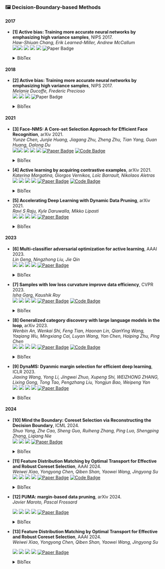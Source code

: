 ### 🖼️ Decision-Boundary-based Methods

#### 2017

- **[1] Active bias: Training more accurate neural networks by emphasizing high variance samples**, NIPS 2017.  
  *Haw-Shiuan Chang, Erik Learned-Miller, Andrew McCallum*   
  ![](https://img.shields.io/badge/iCaRL-blue)![](https://img.shields.io/badge/Active_bias-blue) ![](https://img.shields.io/badge/Active_Learning-green)  ![](https://img.shields.io/badge/Decision_Boundary-red) ![](https://img.shields.io/badge/Dataset_Pruning-orange)
  <img src="https://img.shields.io/badge/NeurlPS-Paper-%23D2691E" alt="Paper Badge">
  
    <details> <summary>BibTex</summary>
  
    ```bibtex
    @inproceedings{rebuffi2001incremental,
    title={Incremental classifier and representation learning},
    author={Rebuffi, Sylvestre-Alvise and Kolesnikov, Alexander and Sperl, Georg and Lampert, Christoph H and others},
    booktitle={Conference on Computer Vision and Pattern Recognition (CVPR)},
    pages={5533--5542},
    year={2001}
    }
    ```
  
    </details> 

#### 2018

- **[2] Active bias: Training more accurate neural networks by emphasizing high variance samples**, NIPS 2017.  
  *Melanie Ducoffe, Frederic Precioso*   
  ![](https://img.shields.io/badge/Active_Learning-green)  ![](https://img.shields.io/badge/Decision_Boundary-red) ![](https://img.shields.io/badge/Dataset_Pruning-orange)
  <img src="https://img.shields.io/badge/NeurlPS-Paper-%23D2691E" alt="Paper Badge">

    <details> <summary>BibTex</summary>


    ```bibtex
  @article{ducoffe2018adversarial,
    title={Adversarial active learning for deep networks: a margin based approach},
    author={Ducoffe, Melanie and Precioso, Frederic},
    journal={arXiv preprint arXiv:1802.09841},
    year={2018}
  }
    ```

    </details> 

#### 2021

- **[3] Face-NMS: A Core-set Selection Approach for Efficient Face Recognition**, arXiv 2021.   
  *Yunze Chen, Junjie Huang, Jiagang Zhu, Zheng Zhu, Tian Yang, Guan Huang, Dalong Du*   
  ![](https://img.shields.io/badge/Active_Learning-green)![](https://img.shields.io/badge/Face_NMS-blue) ![](https://img.shields.io/badge/Face_Recognition-green)  ![](https://img.shields.io/badge/Decision_Boundary-red) ![](https://img.shields.io/badge/Dataset_Pruning-orange)
  <a href="https://proceedings.neurips.cc/paper_files/paper/2023/file/749252feedd44f7f10d47ec1d674a2f8-Paper-Conference.pdf"><img src="https://img.shields.io/badge/arXiv-Paper-%23D2691E?logo=arXiv" alt="Paper Badge"></a>
  <a href="https://github.com/HuangJunJie2017/Face-NMS"><img src="https://img.shields.io/badge/GitHub-Code-brightgreen?logo=github" alt="Code Badge"></a>

    <details> <summary>BibTex</summary>


    ```bibtex
  @article{chen2021face,
    title={Face-NMS: A Core-set Selection Approach for Efficient Face Recognition},
    author={Chen, Yunze and Huang, Junjie and Zhu, Jiagang and Zhu, Zheng and Yang, Tian and Huang, Guan and Du, Dalong},
    journal={arXiv preprint arXiv:2109.04698},
    year={2021}
  }
    ```

    </details> 

- **[4] Active learning by acquiring contrastive examples**, arXiv 2021.   
  *Katerina Margatina, Giorgos Vernikos, Loïc Barrault, Nikolaos Aletras*   
  ![](https://img.shields.io/badge/CAL-blue) ![](https://img.shields.io/badge/Active_Learning-green)  ![](https://img.shields.io/badge/Decision_Boundary-red) ![](https://img.shields.io/badge/Dataset_Pruning-orange)
  <a href="https://proceedings.neurips.cc/paper_files/paper/2023/file/749252feedd44f7f10d47ec1d674a2f8-Paper-Conference.pdf"><img src="https://img.shields.io/badge/arXiv-Paper-%23D2691E?logo=arXiv" alt="Paper Badge"></a>
  <a href="https://github.com/mourga/contrastive-active-learning"><img src="https://img.shields.io/badge/GitHub-Code-brightgreen?logo=github" alt="Code Badge"></a>

    <details> <summary>BibTex</summary>


    ```bibtex
  @article{margatina2021active,
    title={Active learning by acquiring contrastive examples},
    author={Margatina, Katerina and Vernikos, Giorgos and Barrault, Lo{\"\i}c and Aletras, Nikolaos},
    journal={arXiv preprint arXiv:2109.03764},
    year={2021}
  }
    ```

    </details> 

- **[5] Accelerating Deep Learning with Dynamic Data Pruning**, arXiv 2021.   
  *Ravi S Raju, Kyle Daruwalla, Mikko Lipasti*   
  ![](https://img.shields.io/badge/Sometimes-blue) ![](https://img.shields.io/badge/Image_Classification-green)  ![](https://img.shields.io/badge/Decision_Boundary-red) ![](https://img.shields.io/badge/Dataset_Pruning-orange)
  <a href="https://proceedings.neurips.cc/paper_files/paper/2023/file/749252feedd44f7f10d47ec1d674a2f8-Paper-Conference.pdf"><img src="https://img.shields.io/badge/arXiv-Paper-%23D2691E?logo=arXiv" alt="Paper Badge"></a>

    <details> <summary>BibTex</summary>


    ```bibtex
  @article{raju2021accelerating,
        title={Accelerating Deep Learning with Dynamic Data Pruning}, 
        author={Raju, Ravi S and Daruwalla, Kyle and Lipasti, Mikko},
        journal={arXiv preprint arXiv:2111.12621},
        year={2021}
  }
    ```

    </details> 

#### 2023

- **[6] Multi-classifier adversarial optimization for active learning**, AAAI 2023.  
  *Lin Geng, Ningzhong Liu, Jie Qin*  
  ![](https://img.shields.io/badge/C^3-blue) ![](https://img.shields.io/badge/Active_Learning-green)  ![](https://img.shields.io/badge/Decision_Boundary-red) ![](https://img.shields.io/badge/Dataset_Pruning-orange)
  <a href="https://arxiv.org/pdf/2401.16193"><img src="https://img.shields.io/badge/AAAI-Paper-%23D2691E" alt="Paper Badge"></a>

    <details> <summary>BibTex</summary>


    ```bibtex
  @inproceedings{geng2023multi,
    title={Multi-classifier adversarial optimization for active learning},
    author={Geng, Lin and Liu, Ningzhong and Qin, Jie},
    booktitle={Proceedings of the AAAI Conference on Artificial Intelligence},
    year={2023}
  }
    ```

    </details> 

- **[7] Samples with low loss curvature improve data efficiency**, CVPR 2023.  
  *Isha Garg, Kaushik Roy*  
  ![](https://img.shields.io/badge/SLo_Curves-blue) ![](https://img.shields.io/badge/Image_Classification-green)  ![](https://img.shields.io/badge/Decision_Boundary-red) ![](https://img.shields.io/badge/Dataset_Pruning-orange)
  <a href="https://openaccess.thecvf.com/content_cvpr_2017/poster/739_POSTER.pdf"><img src="https://img.shields.io/badge/CVPR-Paper-%23D2691E" alt="Paper Badge"></a>
  <a href="https://github.com/isha-garg/SLo-Curves"><img src="https://img.shields.io/badge/GitHub-Code-brightgreen?logo=github" alt="Code Badge"></a>

    <details> <summary>BibTex</summary>


    ```bibtex
  @inproceedings{garg2023samples,
    title={Samples with low loss curvature improve data efficiency},
    author={Garg, Isha and Roy, Kaushik},
    booktitle={Proceedings of the IEEE/CVF Conference on Computer Vision and Pattern Recognition},
    year={2023}
  }
    ```

    </details> 

- **[8] Generalized category discovery with large language models in the loop**, arXiv 2023.  
  *Wenbin An, Wenkai Shi, Feng Tian, Haonan Lin, QianYing Wang, Yaqiang Wu, Mingxiang Cai, Luyan Wang, Yan Chen, Haiping Zhu, Ping Chen*  
  ![](https://img.shields.io/badge/LIS-blue) ![](https://img.shields.io/badge/Active_Learning-green)  ![](https://img.shields.io/badge/Decision_Boundary-red) ![](https://img.shields.io/badge/Dataset_Pruning-orange)
  <a href="https://proceedings.neurips.cc/paper_files/paper/2023/file/749252feedd44f7f10d47ec1d674a2f8-Paper-Conference.pdf"><img src="https://img.shields.io/badge/arXiv-Paper-%23D2691E?logo=arXiv" alt="Paper Badge"></a>
  <a href="https://github.com/Lackel/LOOP"><img src="https://img.shields.io/badge/GitHub-Code-brightgreen?logo=github" alt="Code Badge"></a>

    <details> <summary>BibTex</summary>


    ```bibtex
  @article{an2023generalized,
    title={Generalized category discovery with large language models in the loop},
    author={An, Wenbin and Shi, Wenkai and Tian, Feng and Lin, Haonan and Wang, QianYing and Wu, Yaqiang and Cai, Mingxiang and Wang, Luyan and Chen, Yan and Zhu, Haiping and others},
    journal={arXiv preprint arXiv:2312.10897},
    year={2023}
  }
    ```

    </details> 

- **[9] DynaMS: Dyanmic margin selection for efficient deep learning**, ICLR 2023.   
  *Jiaxing Wang, Yong Li, Jingwei Zhuo, Xupeng Shi, WEIZHONG ZHANG, Lixing Gong, Tong Tao, Pengzhang Liu, Yongjun Bao, Weipeng Yan*  
  ![](https://img.shields.io/badge/DynaMS-blue) ![](https://img.shields.io/badge/Image_Classification-green)  ![](https://img.shields.io/badge/Decision_Boundary-red) ![](https://img.shields.io/badge/Dataset_Pruning-orange)
  <a href="https://fanlai.me/assets/papers/coreset-iclr23.pdf"><img src="https://img.shields.io/badge/ICLR-Paper-%23D2691E" alt="Paper Badge"></a>

    <details> <summary>BibTex</summary>


    ```bibtex
  @inproceedings{wang2023dynams,
    title={DynaMS: Dyanmic margin selection for efficient deep learning},
    author={Wang, Jiaxing and Li, Yong and Zhuo, Jingwei and Shi, Xupeng and Zhang, Weizhong and Gong, Lixing and Tao, Tong and Liu, Pengzhang and Bao, Yongjun and Yan, Weipeng},
    booktitle={The Eleventh International Conference on Learning Representations},
    year={2023}
  }
    ```

    </details> 

#### 2024

- **[10] Mind the Boundary: Coreset Selection via Reconstructing the Decision Boundary**, ICML 2024.    
  *Shuo Yang, Zhe Cao, Sheng Guo, Ruiheng Zhang, Ping Luo, Shengping Zhang, Liqiang Nie*  
  ![](https://img.shields.io/badge/Image_Classification-green)  ![](https://img.shields.io/badge/Decision_Boundary-red) ![](https://img.shields.io/badge/Dataset_Pruning-orange)
  <a href="https://fanlai.me/assets/papers/coreset-iclr23.pdf"><img src="https://img.shields.io/badge/ICML-Paper-%23D2691E" alt="Paper Badge"></a>

    <details> <summary>BibTex</summary>


    ```bibtex
  @inproceedings{yang2024mind,
    title={Mind the Boundary: Coreset Selection via Reconstructing the Decision Boundary},
    author={Yang, Shuo and Cao, Zhe and Guo, Sheng and Zhang, Ruiheng and Luo, Ping and Zhang, Shengping and Nie, Liqiang},
    booktitle={Forty-first International Conference on Machine Learning},
    year={2024}
  }
    ```

    </details> 

- **[11] Feature Distribution Matching by Optimal Transport for Effective and Robust Coreset Selection**, AAAI 2024.   
  *Weiwei Xiao, Yongyong Chen, Qiben Shan, Yaowei Wang, Jingyong Su*  
  ![](https://img.shields.io/badge/FDMat-blue) ![](https://img.shields.io/badge/Image_Classification-green)  ![](https://img.shields.io/badge/Decision_Boundary-red) ![](https://img.shields.io/badge/Dataset_Pruning-orange)
  <a href="https://arxiv.org/pdf/2401.16193"><img src="https://img.shields.io/badge/AAAI-Paper-%23D2691E" alt="Paper Badge"></a>
  <a href="https://github.com/successhaha/FDMat"><img src="https://img.shields.io/badge/GitHub-Code-brightgreen?logo=github" alt="Code Badge"></a>

    <details> <summary>BibTex</summary>


    ```bibtex
  @inproceedings{xiao2024feature,
    title={Feature Distribution Matching by Optimal Transport for Effective and Robust Coreset Selection},
    author={Xiao, Weiwei and Chen, Yongyong and Shan, Qiben and Wang, Yaowei and Su, Jingyong},
    booktitle={Proceedings of the AAAI Conference on Artificial Intelligence},
    year={2024}
  }
    ```

    </details> 

- **[12] PUMA: margin-based data pruning**, arXiv 2024.  
  *Javier Maroto, Pascal Frossard*

  ![](https://img.shields.io/badge/PUMA-blue) ![](https://img.shields.io/badge/Image_Classification-green)  ![](https://img.shields.io/badge/Decision_Boundary-red) ![](https://img.shields.io/badge/Dataset_Pruning-orange)
  <a href="https://proceedings.neurips.cc/paper_files/paper/2023/file/749252feedd44f7f10d47ec1d674a2f8-Paper-Conference.pdf"><img src="https://img.shields.io/badge/arXiv-Paper-%23D2691E?logo=arXiv" alt="Paper Badge"></a>

   <details> <summary>BibTex</summary>

  ```
  @article{maroto2024puma,
    title={PUMA: margin-based data pruning},
    author={Maroto, Javier and Frossard, Pascal},
    journal={arXiv preprint arXiv:2405.06298},
    year={2024}
  }
  ```

    </details> 


- **[13] Feature Distribution Matching by Optimal Transport for Effective and Robust Coreset Selection**, AAAI 2024.  
  *Weiwei Xiao, Yongyong Chen, Qiben Shan, Yaowei Wang, Jingyong Su*

  ![](https://img.shields.io/badge/CoLAL-blue) ![](https://img.shields.io/badge/Active_Learning-green)  ![](https://img.shields.io/badge/Decision_Boundary-red) ![](https://img.shields.io/badge/Dataset_Pruning-orange)
  <a href="https://arxiv.org/pdf/2401.16193"><img src="https://img.shields.io/badge/AAAI-Paper-%23D2691E" alt="Paper Badge"></a>

   <details> <summary>BibTex</summary>

  ```
  @inproceedings{le2024colal,
    title={CoLAL: Co-learning Active Learning for Text Classification},
    author={Le, Linh and Zhao, Genghong and Zhang, Xia and Zuccon, Guido and Demartini, Gianluca},
    booktitle={Proceedings of the AAAI Conference on Artificial Intelligence},
    year={2024}
  }
  ```

    </details> 

